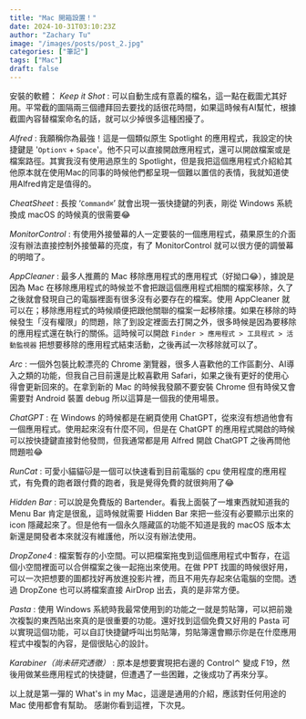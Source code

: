 ```yaml
---
title: "Mac 開箱設置！"
date: 2024-10-31T03:10:23Z
author: "Zachary Tu"
image: "/images/posts/post_2.jpg"
categories: ["筆記"]
tags: ["Mac"]
draft: false
---
```


安裝的軟體：
*Keep it Shot*
: 可以自動生成有意義的檔名，這一點在截圖尤其好用。平常截的圖隔兩三個禮拜回去要找的話很花時間，如果這時候有AI幫忙，根據截圖內容替檔案命名的話，就可以少掉很多這種困擾了。

*Alfred*
: 我願稱你為最強！這是一個類似原生 Spotlight 的應用程式，我設定的快捷鍵是 '```Option⌥``` + ```Space```'。他不只可以直接開啟應用程式，還可以開啟檔案或是檔案路徑。其實我沒有使用過原生的 Spotlight，但是我把這個應用程式介紹給其他原本就在使用Mac的同事的時候他們都呈現一個難以置信的表情，我就知道使用Alfred肯定是值得的。

*CheatSheet*
: 長按 ‘```Command⌘```’ 就會出現一張快捷鍵的列表，剛從 Windows 系統換成 macOS 的時候真的很需要😂

*MonitorControl*
: 有使用外接螢幕的人一定要裝的一個應用程式，蘋果原生的介面沒有辦法直接控制外接螢幕的亮度，有了 MonitorControl 就可以很方便的調螢幕的明暗了。

*AppCleaner*
: 最多人推薦的 Mac 移除應用程式的應用程式（好拗口😂），據說是因為 Mac 在移除應用程式的時候並不會把跟這個應用程式相關的檔案移除，久了之後就會發現自己的電腦裡面有很多沒有必要存在的檔案。使用 AppCleaner 就可以在；移除應用程式的時候順便把跟他關聯的檔案一起移除摟。如果在移除的時候發生「沒有權限」的問題，除了到設定裡面去打開之外，很多時候是因為要移除的應用程式還在執行的關係。這時候可以開啟 ```Finder > 應用程式 > 工具程式 > 活動監視器``` 把想要移除的應用程式結束活動，之後再試一次移除就可以了。

*Arc*
: 一個外包裝比較漂亮的 Chrome 瀏覽器，很多人喜歡他的工作區劃分、AI導入之類的功能，但我自己目前還是比較喜歡用 Safari，如果之後有更好的使用心得會更新回來的。在拿到新的 Mac 的時候我發願不要安裝 Chrome 但有時侯又會需要對 Android 裝置 debug 所以這算是一個我的使用場景。

*ChatGPT*
: 在 Windows 的時候都是在網頁使用 ChatGPT，從來沒有想過他會有一個應用程式。使用起來沒有什麼不同，但是在 ChatGPT 的應用程式開啟的時候可以按快捷鍵直接對他發問，但我通常都是用 Alfred 開啟 ChatGPT 之後再問他問題啦😂

*RunCat*
: 可愛小貓貓🐱是一個可以快速看到目前電腦的 cpu 使用程度的應用程式，有免費的跑者跟付費的跑者，我是覺得免費的就很夠用了😂

*Hidden Bar*
: 可以說是免費版的 Bartender。看我上面裝了一堆東西就知道我的 Menu Bar 肯定是很亂，這時候就需要 Hidden Bar 來把一些沒有必要顯示出來的 icon 隱藏起來了。但是他有一個永久隱藏區的功能不知道是我的 macOS 版本太新還是開發者本來就沒有維護他，所以沒有辦法使用。 

*DropZone4*
: 檔案暫存的小空間。可以把檔案拖曳到這個應用程式中暫存，在這個小空間裡面可以合併檔案之後一起拖出來使用。在做 PPT 找圖的時候很好用，可以一次把想要的圖都找好再放進投影片裡，而且不用先存起來佔電腦的空間。透過 DropZone 也可以將檔案直接 AirDrop 出去，真的是非常方便。

*Pasta*
: 使用 Windows 系統時我最常使用到的功能之一就是剪貼簿，可以把前幾次複製的東西貼出來真的是很重要的功能。還好找到這個免費又好用的 Pasta 可以實現這個功能，可以自訂快捷鍵呼叫出剪貼簿，剪貼簿還會顯示你是在什麼應用程式中複製的內容，是個很貼心的設計。

*Karabiner（尚未研究透徹）*
: 原本是想要實現把右邊的 Control⌃ 變成 F19，然後用做某些應用程式的快捷鍵，但遭遇了一些困難，之後成功了再來分享。

以上就是第一彈的 What's in my Mac，這邊是通用的介紹，應該對任何用途的 Mac 使用都會有幫助。
感謝你看到這裡，下次見。